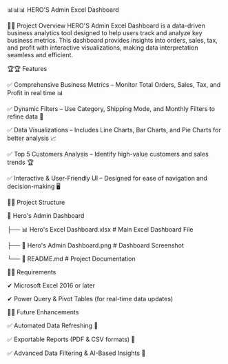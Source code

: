 📊📊📊 HERO'S Admin Excel Dashboard 



🚀🚀 Project Overview
HERO'S Admin Excel Dashboard is a data-driven business analytics tool designed to help users track and analyze key business metrics. This dashboard provides insights into orders, sales, tax, and profit with interactive visualizations, making data interpretation seamless and efficient.




🏆🏆 Features

✅ Comprehensive Business Metrics – Monitor Total Orders, Sales, Tax, and Profit in real time 📊

✅ Dynamic Filters – Use Category, Shipping Mode, and Monthly Filters to refine data 🎯

✅ Data Visualizations – Includes Line Charts, Bar Charts, and Pie Charts for better analysis 📈

✅ Top 5 Customers Analysis – Identify high-value customers and sales trends 🏆

✅ Interactive & User-Friendly UI – Designed for ease of navigation and decision-making 🖥️




📂📂 Project Structure

📁 Hero's Admin Dashboard

├── 📊 Hero's Excel Dashboard.xlsx    # Main Excel Dashboard File

├── 📄 Hero's Admin Dashboard.png    # Dashboard Screenshot

└── 📄 README.md                     # Project Documentation




📂📂 Requirements

✔ Microsoft Excel 2016 or later

✔ Power Query & Pivot Tables (for real-time data updates)




🎯🎯 Future Enhancements

✅ Automated Data Refreshing 🔄

✅ Exportable Reports (PDF & CSV formats) 📜

✅ Advanced Data Filtering & AI-Based Insights 🤖

